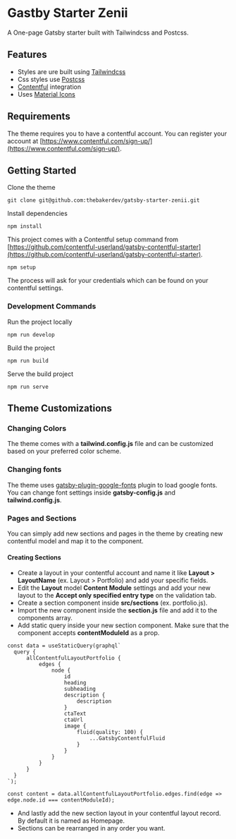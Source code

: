 # Gastby Starter Zenii
A One-page Gatsby starter built with Tailwindcss and  Postcss.

## Features
- Styles are ure built using [Tailwindcss](https://tailwindcss.com/)
- Css styles use [Postcss](https://postcss.org/)
- [Contentful](https://www.contentful.com/) integration
- Uses [Material Icons](https://material.io/resources/icons/?style=baseline)

## Requirements
The theme requires you to have a contentful account. You can register your account at [https://www.contentful.com/sign-up/](https://www.contentful.com/sign-up/).

## Getting Started
Clone the theme
```
git clone git@github.com:thebakerdev/gatsby-starter-zenii.git
```
Install dependencies
```
npm install
```
This project comes with a Contentful setup command from [https://github.com/contentful-userland/gatsby-contentful-starter](https://github.com/contentful-userland/gatsby-contentful-starter).
```
npm setup
```
The process will ask for your credentials which can be found on your contentful settings. 
### Development Commands
Run the project locally
```
npm run develop
```
Build the project
```
npm run build
```
Serve the build project
```
npm run serve
```
## Theme Customizations

### Changing Colors

The theme comes with a **tailwind.config.js** file and can be customized based on your preferred color scheme.

### Changing fonts

The theme uses [gatsby-plugin-google-fonts](https://www.gatsbyjs.com/plugins/gatsby-plugin-google-fonts/) plugin to load google fonts. You can change font settings inside **gatsby-config.js** and **tailwind.config.js**.

### Pages and Sections

You can simply add new sections and pages in the theme by creating new contentful model and map it to the component.

#### Creating Sections

- Create a layout in your contentful account and name it like **Layout > LayoutName** (ex. Layout > Portfolio) and add your specific fields.
- Edit the **Layout** model **Content Module** settings and add your new layout to the **Accept only specified entry type** on the validation tab.
- Create a section component inside **src/sections** (ex. portfolio.js).
- Import the new component inside the **section.js** file and add it to the components array.   
- Add static query inside your new section component. Make sure that the component accepts **contentModuleId** as a prop.
```
const data = useStaticQuery(graphql`
  query {
      allContentfulLayoutPortfolio {
          edges {
              node {
                  id
                  heading
                  subheading
                  description {
                      description
                  }
                  ctaText
                  ctaUrl
                  image {
                      fluid(quality: 100) {
                          ...GatsbyContentfulFluid
                      }
                  }
              }
          }
      }
  }
`);

const content = data.allContentfulLayoutPortfolio.edges.find(edge => edge.node.id === contentModuleId);
```
- And lastly add the new section layout in your contentful layout record. By default it is named as Homepage.
- Sections can be rearranged in any order you want.

